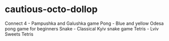 # cautious-octo-dollop


Connect 4 - Pampushka and Galushka game
Pong - Blue and yellow Odesa pong game for beginners 
Snake - Classical Kyiv snake game 
Tetris - Lviv Sweets Tetris
